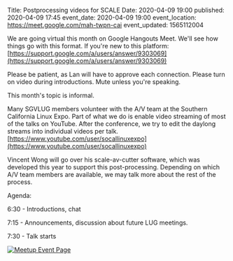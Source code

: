 Title: Postprocessing videos for SCALE
Date: 2020-04-09 19:00
published: 2020-04-09 17:45
event_date: 2020-04-09 19:00
event_location: https://meet.google.com/mah-twpn-cai
event_updated: 1565112004

We are going virtual this month on Google Hangouts Meet. We'll see how things go with this format. If you're new to this platform:
[https://support.google.com/a/users/answer/9303069](https://support.google.com/a/users/answer/9303069)

Please be patient, as Lan will have to approve each connection.
Please turn on video during introductions. Mute unless you're speaking.

This month's topic is informal.

Many SGVLUG members volunteer with the A/V team at the Southern California Linux Expo. Part of what we do is enable video streaming of most of the talks on YouTube. After the conference, we try to edit the daylong streams into individual videos per talk.
[https://www.youtube.com/user/socallinuxexpo](https://www.youtube.com/user/socallinuxexpo)

Vincent Wong will go over his scale-av-cutter software, which was developed this year to support this post-processing. Depending on which A/V team members are available, we may talk more about the rest of the process.

Agenda:

6:30 - Introductions, chat

7:15 - Announcements, discussion about future LUG meetings.

7:30 - Talk starts


[ ![Meetup Event Page]({filename}/images/meetup_logo_45.png) ](https://www.meetup.com/SGVTech/events/zvpphlybcgbmb/)

